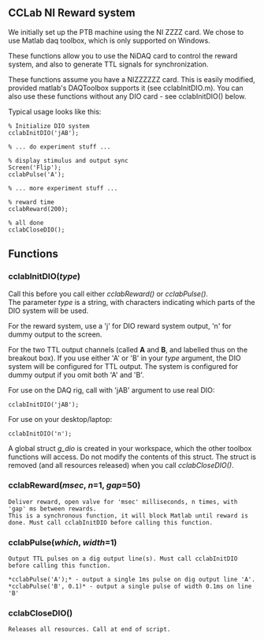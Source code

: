 ## CCLab NI Reward system

We initially set up the PTB machine using the NI ZZZZ card. We chose to use Matlab daq toolbox, which is only supported on Windows. 

These functions allow you to use the NiDAQ card to control the reward system, and also to generate TTL signals for synchronization.

These functions assume you have a NIZZZZZZ card. This is easily modified, provided matlab's DAQToolbox supports it (see cclabInitDIO.m). You can also use these functions without any DIO card - see cclabInitDIO() below. 

Typical usage looks like this:

```
% Initialize DIO system
cclabInitDIO('jAB');

% ... do experiment stuff ...

% display stimulus and output sync
Screen('Flip');
cclabPulse('A');

% ... more experiment stuff ...

% reward time
cclabReward(200);

% all done
cclabCloseDIO();
```

## Functions

### **cclabInitDIO(*type*)**

Call this before you call either *cclabReward()* or *cclabPulse()*.  
The parameter *type* is a string, with characters indicating which parts of the DIO system will be used.  
    
For the reward system, use a 'j' for DIO reward system output, 'n' for dummy output to the screen.  
    
For the two TTL output channels (called **A** and **B**, and labelled thus on the breakout box). If you use either 'A' or 'B' in your *type* argument, the DIO system will be configured for TTL output. The system is configured for dummy output if you omit both 'A' and 'B'.
    
For use on the DAQ rig, call with 'jAB' argument to use real DIO:
    
```
cclabInitDIO('jAB');
```
    
For use on your desktop/laptop:
    
```
cclabInitDIO('n');
```
    
A global struct *g_dio* is created in your workspace, which the other toolbox functions will access. Do not modify the contents of this struct. The struct is removed (and all resources released) when you call *cclabCloseDIO()*.
 
 
 ### **cclabReward(*msec*, *n*=1, *gap*=50)**

    Deliver reward, open valve for 'msec' milliseconds, n times, with 'gap' ms between rewards.
    This is a synchronous function, it will block Matlab until reward is done. Must call cclabInitDIO before calling this function. 

### **cclabPulse(*which*, *width*=1)**

    Output TTL pulses on a dig output line(s). Must call cclabInitDIO before calling this function.  
    
    *cclabPulse('A');* - output a single 1ms pulse on dig output line 'A'. 
    *cclabPulse('B', 0.1)* - output a single pulse of width 0.1ms on line 'B'

### **cclabCloseDIO()**

    Releases all resources. Call at end of script. 
